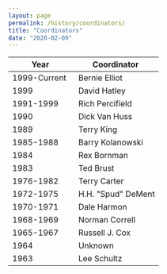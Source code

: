 ```yaml
---
layout: page
permalink: /history/coordinators/
title: "Coordinators"
date: "2020-02-09"
---
```


| Year | Coordinator |
| --- | --- |
| 1999-Current  |  Bernie Elliot |
| 1999 |  David Hatley |
| 1991-1999  |  Rich Percifield |
| 1990 |  Dick Van Huss |
| 1989 |  Terry King |
| 1985-1988  |  Barry Kolanowski |
| 1984 |  Rex Bornman |
| 1983 |  Ted Brust |
| 1976-1982  |  Terry Carter |
| 1972-1975  |  H.H. "Spud" DeMent |
| 1970-1971  |  Dale Harmon |
| 1968-1969  |  Norman Correll |
| 1965-1967  |  Russell J. Cox |
| 1964 |  Unknown |
| 1963 |  Lee Schultz |
